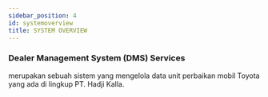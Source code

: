 ```yaml
---
sidebar_position: 4
id: systemoverview
title: SYSTEM OVERVIEW
---
```



### Dealer Management System (DMS) Services

merupakan sebuah sistem yang mengelola data unit perbaikan mobil Toyota yang ada di lingkup PT. Hadji Kalla.